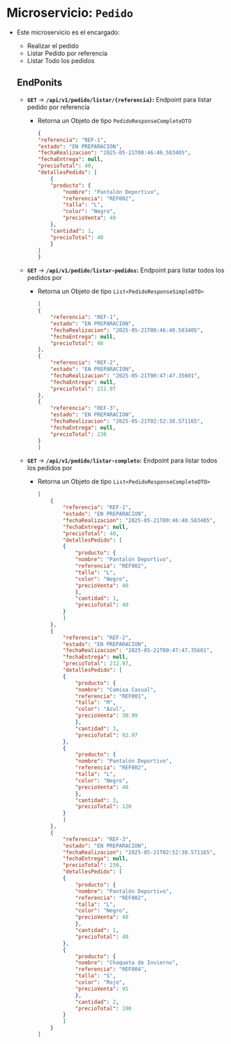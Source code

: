 # Microservicio: `Pedido`

* Este microservicio es el encargado:

    * Realizar el pedido
    * Listar Pedido por referencia
    * Listar Todo los pedidos

    
    ## EndPonits

    * **`GET`** -> **`/api/v1/pedido/listar/{referencia}`:**  Endpoint para listar pedido por referencia

        * Retorna un Objeto de tipo `PedidoResponseCompleteDTO`

            ```json
            {
            "referencia": "REF-1",
            "estado": "EN PREPARACION",
            "fechaRealizacion": "2025-05-21T00:46:40.583405",
            "fechaEntrega": null,
            "precioTotal": 40,
            "detallesPedido": [
                {
                "producto": {
                    "nombre": "Pantalón Deportivo",
                    "referencia": "REF002",
                    "talla": "L",
                    "color": "Negro",
                    "precioVenta": 40
                },
                "cantidad": 1,
                "precioTotal": 40
                }
            ]
            }
            ```
    * **`GET`** -> **`/api/v1/pedido/listar-pedidos`:**  Endpoint para listar todos los pedidos por 

        * Retorna un Objeto de tipo `List<PedidoResponseSimpleDTO>`

            ```json
            [
            {
                "referencia": "REF-1",
                "estado": "EN PREPARACION",
                "fechaRealizacion": "2025-05-21T00:46:40.583405",
                "fechaEntrega": null,
                "precioTotal": 40
            },
            {
                "referencia": "REF-2",
                "estado": "EN PREPARACION",
                "fechaRealizacion": "2025-05-21T00:47:47.35601",
                "fechaEntrega": null,
                "precioTotal": 212.97
            },
            {
                "referencia": "REF-3",
                "estado": "EN PREPARACION",
                "fechaRealizacion": "2025-05-21T02:52:38.571165",
                "fechaEntrega": null,
                "precioTotal": 230
            }
            ]
            ```

    * **`GET`** -> **`/api/v1/pedido/listar-completo`:**  Endpoint para listar todos los pedidos por 

        * Retorna un Objeto de tipo `List<PedidoResponseCompleteDTO>`

            ```json
            [
                {
                    "referencia": "REF-1",
                    "estado": "EN PREPARACION",
                    "fechaRealizacion": "2025-05-21T00:46:40.583405",
                    "fechaEntrega": null,
                    "precioTotal": 40,
                    "detallesPedido": [
                    {
                        "producto": {
                        "nombre": "Pantalón Deportivo",
                        "referencia": "REF002",
                        "talla": "L",
                        "color": "Negro",
                        "precioVenta": 40
                        },
                        "cantidad": 1,
                        "precioTotal": 40
                    }
                    ]
                },
                {
                    "referencia": "REF-2",
                    "estado": "EN PREPARACION",
                    "fechaRealizacion": "2025-05-21T00:47:47.35601",
                    "fechaEntrega": null,
                    "precioTotal": 212.97,
                    "detallesPedido": [
                    {
                        "producto": {
                        "nombre": "Camisa Casual",
                        "referencia": "REF001",
                        "talla": "M",
                        "color": "Azul",
                        "precioVenta": 30.99
                        },
                        "cantidad": 3,
                        "precioTotal": 92.97
                    },
                    {
                        "producto": {
                        "nombre": "Pantalón Deportivo",
                        "referencia": "REF002",
                        "talla": "L",
                        "color": "Negro",
                        "precioVenta": 40
                        },
                        "cantidad": 3,
                        "precioTotal": 120
                    }
                    ]
                },
                {
                    "referencia": "REF-3",
                    "estado": "EN PREPARACION",
                    "fechaRealizacion": "2025-05-21T02:52:38.571165",
                    "fechaEntrega": null,
                    "precioTotal": 230,
                    "detallesPedido": [
                    {
                        "producto": {
                        "nombre": "Pantalón Deportivo",
                        "referencia": "REF002",
                        "talla": "L",
                        "color": "Negro",
                        "precioVenta": 40
                        },
                        "cantidad": 1,
                        "precioTotal": 40
                    },
                    {
                        "producto": {
                        "nombre": "Chaqueta de Invierno",
                        "referencia": "REF004",
                        "talla": "S",
                        "color": "Rojo",
                        "precioVenta": 95
                        },
                        "cantidad": 2,
                        "precioTotal": 190
                    }
                    ]
                }
            ]
            ```